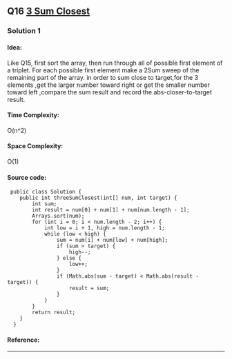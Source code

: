 ## Q16 [3 Sum Closest](https://leetcode.com/problems/3sum-closest/) 

### Solution 1
#### Idea:
Like Q15, first sort the array, then run through all of possible first element of a triplet. For each possible first element  make a  2Sum sweep of the remaining part of the array.
in order to sum close to target,for the 3 elements ,get the larger number toward right  or get the smaller number toward left ,compare the sum result and record the abs-closer-to-target result.

#### Time Complexity:
O(n^2)
#### Space Complexity:
O(1)
#### Source code:
```
 public class Solution {
    public int threeSumClosest(int[] num, int target) {
        int sum;
        int result = num[0] + num[1] + num[num.length - 1];
        Arrays.sort(num);
        for (int i = 0; i < num.length - 2; i++) {
            int low = i + 1, high = num.length - 1;
            while (low < high) {
                sum = num[i] + num[low] + num[high];
                if (sum > target) {
                    high--;
                } else {
                    low++;
                }
                if (Math.abs(sum - target) < Math.abs(result - target)) {
                    result = sum;
                }
            }
        }
        return result;
    }
  }
```
#### Reference:

---

